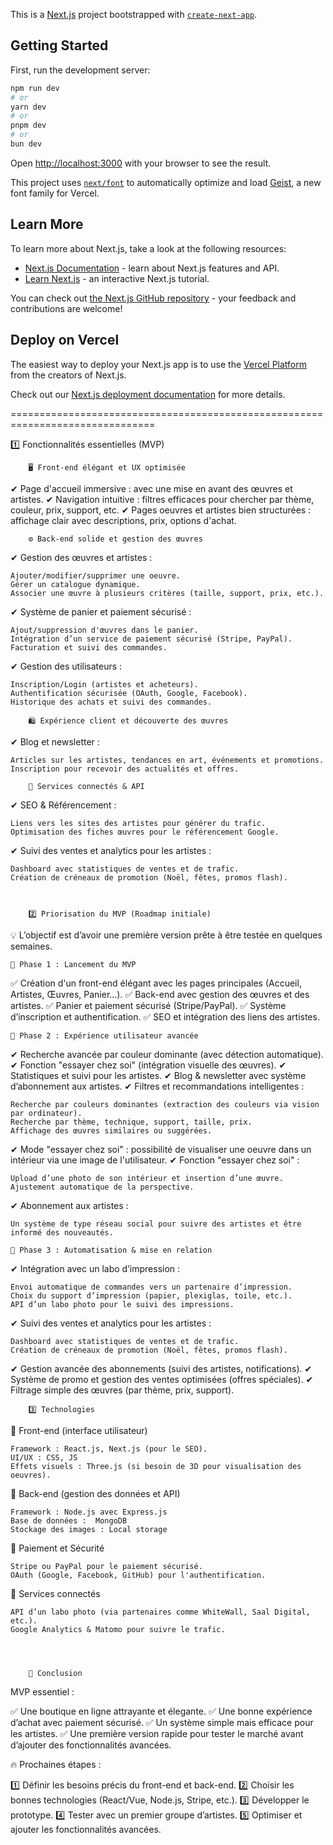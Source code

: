 This is a [Next.js](https://nextjs.org) project bootstrapped with [`create-next-app`](https://github.com/vercel/next.js/tree/canary/packages/create-next-app).

## Getting Started

First, run the development server:

```bash
npm run dev
# or
yarn dev
# or
pnpm dev
# or
bun dev
```

Open [http://localhost:3000](http://localhost:3000) with your browser to see the result.

This project uses [`next/font`](https://nextjs.org/docs/app/building-your-application/optimizing/fonts) to automatically optimize and load [Geist](https://vercel.com/font), a new font family for Vercel.

## Learn More

To learn more about Next.js, take a look at the following resources:

- [Next.js Documentation](https://nextjs.org/docs) - learn about Next.js features and API.
- [Learn Next.js](https://nextjs.org/learn) - an interactive Next.js tutorial.

You can check out [the Next.js GitHub repository](https://github.com/vercel/next.js) - your feedback and contributions are welcome!

## Deploy on Vercel

The easiest way to deploy your Next.js app is to use the [Vercel Platform](https://vercel.com/new?utm_medium=default-template&filter=next.js&utm_source=create-next-app&utm_campaign=create-next-app-readme) from the creators of Next.js.

Check out our [Next.js deployment documentation](https://nextjs.org/docs/app/building-your-application/deploying) for more details.

===============================================================================

1️⃣ Fonctionnalités essentielles (MVP)

		🖥️ Front-end élégant et UX optimisée

✔ Page d'accueil immersive : avec une mise en avant des œuvres et artistes.
✔ Navigation intuitive : filtres efficaces pour chercher par thème, couleur, prix, support, etc.
✔ Pages oeuvres et artistes bien structurées : affichage clair avec descriptions, prix, options d'achat.


		⚙️ Back-end solide et gestion des œuvres

✔ Gestion des œuvres et artistes :

    Ajouter/modifier/supprimer une oeuvre.
    Gérer un catalogue dynamique.
    Associer une œuvre à plusieurs critères (taille, support, prix, etc.).

✔ Système de panier et paiement sécurisé :

    Ajout/suppression d'œuvres dans le panier.
    Intégration d’un service de paiement sécurisé (Stripe, PayPal).
    Facturation et suivi des commandes.

✔ Gestion des utilisateurs :

    Inscription/Login (artistes et acheteurs).
    Authentification sécurisée (OAuth, Google, Facebook).
    Historique des achats et suivi des commandes.

		🛍️ Expérience client et découverte des œuvres

✔ Blog et newsletter :

    Articles sur les artistes, tendances en art, événements et promotions.
    Inscription pour recevoir des actualités et offres.

		🔗 Services connectés & API



✔ SEO & Référencement :

    Liens vers les sites des artistes pour générer du trafic.
    Optimisation des fiches œuvres pour le référencement Google.

✔ Suivi des ventes et analytics pour les artistes :

    Dashboard avec statistiques de ventes et de trafic.
    Création de créneaux de promotion (Noël, fêtes, promos flash).



		2️⃣ Priorisation du MVP (Roadmap initiale)


💡 L’objectif est d’avoir une première version prête à être testée en quelques semaines.

	💎 Phase 1 : Lancement du MVP 

✅ Création d'un front-end élégant avec les pages principales (Accueil, Artistes, Œuvres, Panier...).
✅ Back-end avec gestion des œuvres et des artistes.
✅ Panier et paiement sécurisé (Stripe/PayPal).
✅ Système d’inscription et authentification.
✅ SEO et intégration des liens des artistes.

	🚀 Phase 2 : Expérience utilisateur avancée 

✔ Recherche avancée par couleur dominante (avec détection automatique).
✔ Fonction "essayer chez soi" (intégration visuelle des œuvres).
✔ Statistiques et suivi pour les artistes.
✔ Blog & newsletter avec système d’abonnement aux artistes.
✔ Filtres et recommandations intelligentes :

    Recherche par couleurs dominantes (extraction des couleurs via vision par ordinateur).
    Recherche par thème, technique, support, taille, prix.
    Affichage des œuvres similaires ou suggérées.
    
✔ Mode "essayer chez soi" : possibilité de visualiser une oeuvre dans un intérieur via une image de l'utilisateur.
✔ Fonction "essayer chez soi" :

    Upload d’une photo de son intérieur et insertion d’une œuvre.
    Ajustement automatique de la perspective.

✔ Abonnement aux artistes :

    Un système de type réseau social pour suivre des artistes et être informé des nouveautés.

	🌟 Phase 3 : Automatisation & mise en relation 
 
 ✔ Intégration avec un labo d’impression :

    Envoi automatique de commandes vers un partenaire d’impression.
    Choix du support d’impression (papier, plexiglas, toile, etc.).
    API d’un labo photo pour le suivi des impressions.

 ✔ Suivi des ventes et analytics pour les artistes :

    Dashboard avec statistiques de ventes et de trafic.
    Création de créneaux de promotion (Noël, fêtes, promos flash).



✔ Gestion avancée des abonnements (suivi des artistes, notifications).
✔ Système de promo et gestion des ventes optimisées (offres spéciales).
✔ Filtrage simple des œuvres (par thème, prix, support).



		3️⃣ Technologies 


🔹 Front-end (interface utilisateur)

    Framework : React.js, Next.js (pour le SEO).
    UI/UX : CSS, JS
    Effets visuels : Three.js (si besoin de 3D pour visualisation des oeuvres).

🔹 Back-end (gestion des données et API)

    Framework : Node.js avec Express.js 
    Base de données :  MongoDB
    Stockage des images : Local storage

🔹 Paiement et Sécurité

    Stripe ou PayPal pour le paiement sécurisé.
    OAuth (Google, Facebook, GitHub) pour l'authentification.

🔹 Services connectés

    API d’un labo photo (via partenaires comme WhiteWall, Saal Digital, etc.).
    Google Analytics & Matomo pour suivre le trafic.




		🎯 Conclusion

MVP essentiel : 

✅ Une boutique en ligne attrayante et élegante.
✅ Une bonne expérience d’achat avec paiement sécurisé.
✅ Un système simple mais efficace pour les artistes.
✅ Une première version rapide pour tester le marché avant d’ajouter des fonctionnalités avancées.

🔥 Prochaines étapes :

1️⃣ Définir les besoins précis du front-end et back-end.
2️⃣ Choisir les bonnes technologies (React/Vue, Node.js, Stripe, etc.).
3️⃣ Développer le prototype.
4️⃣ Tester avec un premier groupe d’artistes.
5️⃣ Optimiser et ajouter les fonctionnalités avancées.

